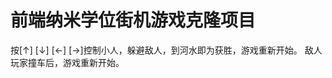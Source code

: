 
前端纳米学位街机游戏克隆项目
===============================

按[↑] [↓] [←] [→]控制小人，躲避敌人，到河水即为获胜，游戏重新开始。
敌人玩家撞车后，游戏重新开始。
